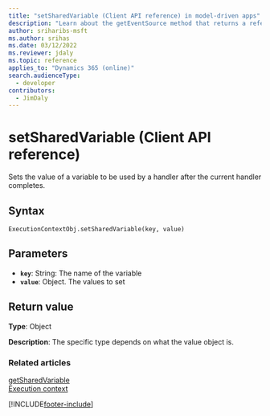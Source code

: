 ```yaml
---
title: "setSharedVariable (Client API reference) in model-driven apps"
description: "Learn about the getEventSource method that returns a reference to the form or an item on the form depending on where the method was called." 
author: sriharibs-msft
ms.author: srihas
ms.date: 03/12/2022
ms.reviewer: jdaly
ms.topic: reference
applies_to: "Dynamics 365 (online)"
search.audienceType: 
  - developer
contributors:
  - JimDaly
---
```

# setSharedVariable (Client API reference)

Sets the value of a variable to be used by a handler after the current handler completes.

## Syntax

`ExecutionContextObj.setSharedVariable(key, value)`

## Parameters

- **`key`**: String: The name of the variable
- **`value`**: Object. The values to set

## Return value

**Type**: Object

**Description**: The specific type depends on what the value object is.

### Related articles

[getSharedVariable](getSharedVariable.md)   
[Execution context](../execution-context.md)







[!INCLUDE[footer-include](../../../../../includes/footer-banner.md)]
